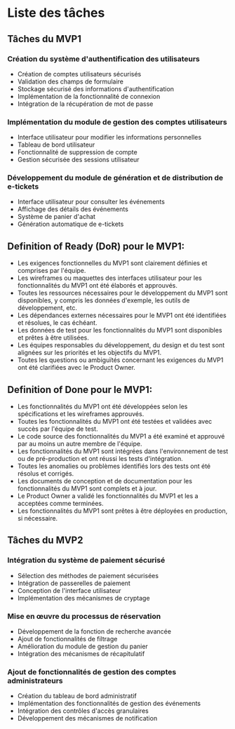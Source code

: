 # Liste des tâches

## Tâches du MVP1

### Création du système d'authentification des utilisateurs

* Création de comptes utilisateurs sécurisés
* Validation des champs de formulaire
* Stockage sécurisé des informations d'authentification
* Implémentation de la fonctionnalité de connexion
* Intégration de la récupération de mot de passe

### Implémentation du module de gestion des comptes utilisateurs

* Interface utilisateur pour modifier les informations personnelles
* Tableau de bord utilisateur
* Fonctionnalité de suppression de compte
* Gestion sécurisée des sessions utilisateur

### Développement du module de génération et de distribution de e-tickets

* Interface utilisateur pour consulter les événements
* Affichage des détails des événements
* Système de panier d'achat
* Génération automatique de e-tickets

## Definition of Ready (DoR) pour le MVP1:

* Les exigences fonctionnelles du MVP1 sont clairement définies et comprises par l'équipe.
* Les wireframes ou maquettes des interfaces utilisateur pour les fonctionnalités du MVP1 ont été élaborés et approuvés.
* Toutes les ressources nécessaires pour le développement du MVP1 sont disponibles, y compris les données d'exemple, les outils de développement, etc.
* Les dépendances externes nécessaires pour le MVP1 ont été identifiées et résolues, le cas échéant.
* Les données de test pour les fonctionnalités du MVP1 sont disponibles et prêtes à être utilisées.
* Les équipes responsables du développement, du design et du test sont alignées sur les priorités et les objectifs du MVP1.
* Toutes les questions ou ambiguïtés concernant les exigences du MVP1 ont été clarifiées avec le Product Owner.

## Definition of Done pour le MVP1:

* Les fonctionnalités du MVP1 ont été développées selon les spécifications et les wireframes approuvés.
* Toutes les fonctionnalités du MVP1 ont été testées et validées avec succès par l'équipe de test.
* Le code source des fonctionnalités du MVP1 a été examiné et approuvé par au moins un autre membre de l'équipe.
* Les fonctionnalités du MVP1 sont intégrées dans l'environnement de test ou de pré-production et ont réussi les tests d'intégration.
* Toutes les anomalies ou problèmes identifiés lors des tests ont été résolus et corrigés.
* Les documents de conception et de documentation pour les fonctionnalités du MVP1 sont complets et à jour.
* Le Product Owner a validé les fonctionnalités du MVP1 et les a acceptées comme terminées.
* Les fonctionnalités du MVP1 sont prêtes à être déployées en production, si nécessaire.

## Tâches du MVP2

### Intégration du système de paiement sécurisé

* Sélection des méthodes de paiement sécurisées
* Intégration de passerelles de paiement
* Conception de l'interface utilisateur
* Implémentation des mécanismes de cryptage

### Mise en œuvre du processus de réservation

* Développement de la fonction de recherche avancée
* Ajout de fonctionnalités de filtrage
* Amélioration du module de gestion du panier
* Intégration des mécanismes de récapitulatif

### Ajout de fonctionnalités de gestion des comptes administrateurs

* Création du tableau de bord administratif
* Implémentation des fonctionnalités de gestion des événements
* Intégration des contrôles d'accès granulaires
* Développement des mécanismes de notification
